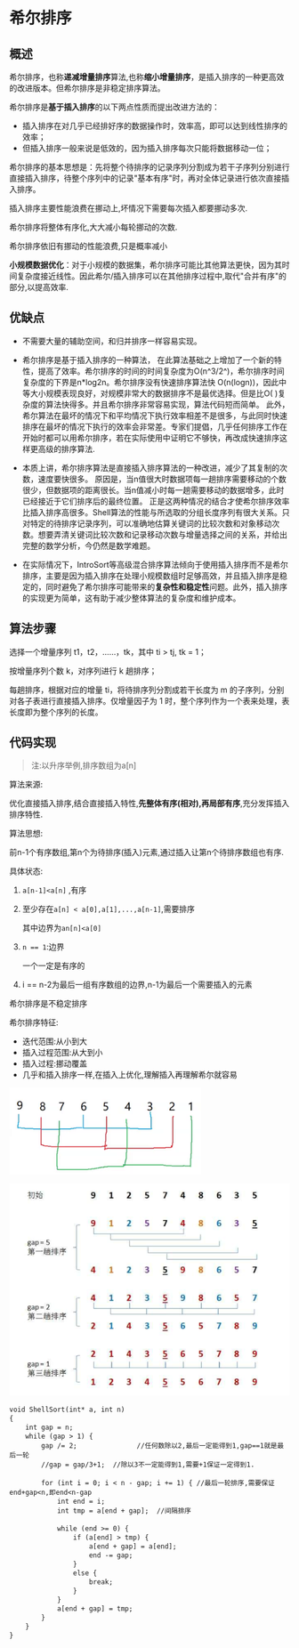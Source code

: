 # 希尔排序

## 概述

希尔排序，也称**递减增量排序**算法,也称**缩小增量排序**，是插入排序的一种更高效的改进版本。但希尔排序是非稳定排序算法。

希尔排序是**基于插入排序**的以下两点性质而提出改进方法的：

- 插入排序在对几乎已经排好序的数据操作时，效率高，即可以达到线性排序的效率；
- 但插入排序一般来说是低效的，因为插入排序每次只能将数据移动一位；

希尔排序的基本思想是：先将整个待排序的记录序列分割成为若干子序列分别进行直接插入排序，待整个序列中的记录"基本有序"时，再对全体记录进行依次直接插入排序。

插入排序主要性能浪费在挪动上,坏情况下需要每次插入都要挪动多次.

希尔排序将整体有序化,大大减小每轮挪动的次数.

希尔排序依旧有挪动的性能浪费,只是概率减小

**小规模数据优化**：对于小规模的数据集，希尔排序可能比其他算法更快，因为其时间复杂度接近线性。因此希尔/插入排序可以在其他排序过程中,取代"合并有序"的部分,以提高效率.



## 优缺点

- 不需要大量的辅助空间，和归并排序一样容易实现。

- 希尔排序是基于插入排序的一种算法， 在此算法基础之上增加了一个新的特性，提高了效率。希尔排序的时间的时间复杂度为O(n^3/2^)，希尔排序时间复杂度的下界是n*log2n。希尔排序没有快速排序算法快 O(n(logn))，因此中等大小规模表现良好，对规模非常大的数据排序不是最优选择。但是比O( )复杂度的算法快得多。并且希尔排序非常容易实现，算法代码短而简单。 此外，希尔算法在最坏的情况下和平均情况下执行效率相差不是很多，与此同时快速排序在最坏的情况下执行的效率会非常差。专家们提倡，几乎任何排序工作在开始时都可以用希尔排序，若在实际使用中证明它不够快，再改成快速排序这样更高级的排序算法. 

- 本质上讲，希尔排序算法是直接插入排序算法的一种改进，减少了其复制的次数，速度要快很多。 原因是，当n值很大时数据项每一趟排序需要移动的个数很少，但数据项的距离很长。当n值减小时每一趟需要移动的数据增多，此时已经接近于它们排序后的最终位置。 正是这两种情况的结合才使希尔排序效率比插入排序高很多。Shell算法的性能与所选取的分组长度序列有很大关系。只对特定的待排序记录序列，可以准确地估算关键词的比较次数和对象移动次数。想要弄清关键词比较次数和记录移动次数与增量选择之间的关系，并给出完整的数学分析，今仍然是数学难题。
- 在实际情况下，IntroSort等高级混合排序算法倾向于使用插入排序而不是希尔排序，主要是因为插入排序在处理小规模数组时足够高效，并且插入排序是稳定的，同时避免了希尔排序可能带来的**复杂性和稳定性**问题。此外，插入排序的实现更为简单，这有助于减少整体算法的复杂度和维护成本。

## 算法步骤

选择一个增量序列 t1，t2，……，tk，其中 ti > tj, tk = 1；

按增量序列个数 k，对序列进行 k 趟排序；

每趟排序，根据对应的增量 ti，将待排序列分割成若干长度为 m 的子序列，分别对各子表进行直接插入排序。仅增量因子为 1 时，整个序列作为一个表来处理，表长度即为整个序列的长度。







## 代码实现

>  注:以升序举例,排序数组为a[n]



算法来源:

优化直接插入排序,结合直接插入特性,**先整体有序(相对),再局部有序**,充分发挥插入排序特性.



算法思想:

前n-1个有序数组,第n个为待排序(插入)元素,通过插入让第n个待排序数组也有序.



具体状态:

1. `a[n-1]<a[n]` ,有序

2. 至少存在`a[n] < a[0],a[1],...,a[n-1]`,需要排序

   其中边界为`an[n]<a[0]`

3. `n == 1`:边界

   一个一定是有序的

4. i == n-2为最后一组有序数组的边界,n-1为最后一个需要插入的元素



希尔排序是不稳定排序



希尔排序特征:

- 迭代范围:从小到大
- 插入过程范围:从大到小
- 插入过程:挪动覆盖
- 几乎和插入排序一样,在插入上优化,理解插入再理解希尔就容易



![image-20240812131348152](%E6%8E%92%E5%BA%8F%E7%AE%97%E6%B3%95%20%E5%B8%8C%E5%B0%94%E6%8E%92%E5%BA%8F%20ShellSort%20--%20C%E8%AF%AD%E8%A8%80%E5%AE%9E%E7%8E%B0.assets/image-20240812131348152.png)



![image-20240812131818730](%E6%8E%92%E5%BA%8F%E7%AE%97%E6%B3%95%20%E5%B8%8C%E5%B0%94%E6%8E%92%E5%BA%8F%20ShellSort%20--%20C%E8%AF%AD%E8%A8%80%E5%AE%9E%E7%8E%B0.assets/image-20240812131818730.png)





```
void ShellSort(int* a, int n)
{
    int gap = n;
    while (gap > 1) {
        gap /= 2;    			//任何数除以2,最后一定能得到1,gap==1就是最后一轮
        //gap = gap/3+1;  //除以3不一定能得到1,需要+1保证一定得到1.

        for (int i = 0; i < n - gap; i += 1) { //最后一轮排序,需要保证end+gap<n,即end<n-gap
            int end = i;
            int tmp = a[end + gap];  //间隔排序

            while (end >= 0) {
                if (a[end] > tmp) {
                    a[end + gap] = a[end];
                    end -= gap;
                }
                else {
                    break;
                }
            }
            a[end + gap] = tmp;
        }
    }
}
```


